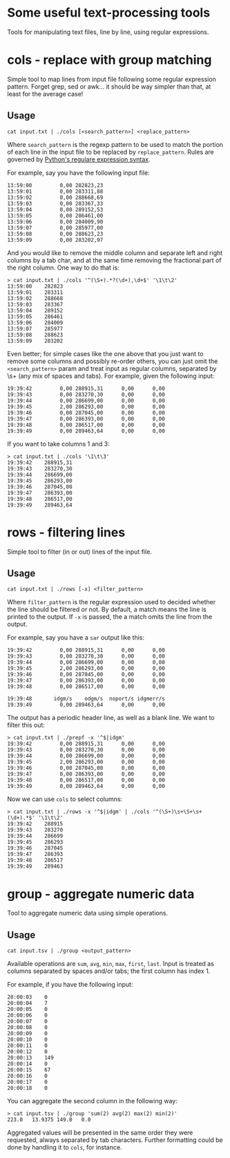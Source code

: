 
# Some useful text-processing tools

Tools for manipulating text files, line by line, using regular expressions.

# cols - replace with group matching

Simple tool to map lines from input file following some regular expression pattern. Forget grep, sed or awk... it should
be way simpler than that, at least for the average case!

## Usage

    cat input.txt | ./cols [<search_pattern>] <replace_pattern>

Where `search_pattern` is the regexp pattern to be used to match the portion of each line in the input file to be
replaced by `replace_pattern`. Rules are governed by
[Python's regulare expression syntax](https://docs.python.org/2/library/re.html#regular-expression-syntax).

For example, say you have the following input file:

    13:59:00         0,00 282823,23
    13:59:01         0,00 283311,88
    13:59:02         0,00 288668,69
    13:59:03         0,00 283367,33
    13:59:04         0,00 289152,53
    13:59:05         0,00 286461,00
    13:59:06         0,00 284009,90
    13:59:07         0,00 285977,00
    13:59:08         0,00 288623,23
    13:59:09         0,00 283202,97

And you would like to remove the middle column and separate left and right columns by a tab char, and at the same time
removing the fractional part of the right column. One way to do that is:

    > cat input.txt | ./cols '^(\S+).*?(\d+),\d+$' '\1\t\2'
    13:59:00	282823
    13:59:01	283311
    13:59:02	288668
    13:59:03	283367
    13:59:04	289152
    13:59:05	286461
    13:59:06	284009
    13:59:07	285977
    13:59:08	288623
    13:59:09	283202

Even better; for simple cases like the one above that you just want to remove some columns and possibly re-order others,
you can just omit the `<search_pattern>` param and treat input as regular columns, separated by \s+ (any mix of spaces
and tabs). For example, given the following input:

    19:39:42         0,00 288915,31      0,00      0,00
    19:39:43         0,00 283270,30      0,00      0,00
    19:39:44         0,00 286699,00      0,00      0,00
    19:39:45         2,00 286293,00      0,00      0,00
    19:39:46         0,00 287045,00      0,00      0,00
    19:39:47         0,00 286393,00      0,00      0,00
    19:39:48         0,00 286517,00      0,00      0,00
    19:39:49         0,00 289463,64      0,00      0,00

If you want to take columns 1 and 3:

    > cat input.txt | ./cols '\1\t\3'
    19:39:42	288915,31
    19:39:43	283270,30
    19:39:44	286699,00
    19:39:45	286293,00
    19:39:46	287045,00
    19:39:47	286393,00
    19:39:48	286517,00
    19:39:49	289463,64

# rows - filtering lines

Simple tool to filter (in or out) lines of the input file.

## Usage

    cat input.txt | ./rows [-x] <filter_pattern>

Where `filter_pattern` is the regular expression used to decided whether the line should be filtered or not. By default,
a match means the line is printed to the output. If `-x` is passed, the a match omits the line from the output.

For example, say you have a `sar` output like this:

    19:39:42         0,00 288915,31      0,00      0,00
    19:39:43         0,00 283270,30      0,00      0,00
    19:39:44         0,00 286699,00      0,00      0,00
    19:39:45         2,00 286293,00      0,00      0,00
    19:39:46         0,00 287045,00      0,00      0,00
    19:39:47         0,00 286393,00      0,00      0,00
    19:39:48         0,00 286517,00      0,00      0,00

    19:39:48       idgm/s    odgm/s  noport/s idgmerr/s
    19:39:49         0,00 289463,64      0,00      0,00

The output has a periodic header line, as well as a blank line. We want to filter this out:

    > cat input.txt | ./prepf -x '^$|idgm'
    19:39:42         0,00 288915,31      0,00      0,00
    19:39:43         0,00 283270,30      0,00      0,00
    19:39:44         0,00 286699,00      0,00      0,00
    19:39:45         2,00 286293,00      0,00      0,00
    19:39:46         0,00 287045,00      0,00      0,00
    19:39:47         0,00 286393,00      0,00      0,00
    19:39:48         0,00 286517,00      0,00      0,00
    19:39:49         0,00 289463,64      0,00      0,00

Now we can use `cols` to select columns:

    > cat input.txt | ./rows -x '^$|idgm' | ./cols '^(\S+)\s+\S+\s+(\d+).*$' '\1\t\2'
    19:39:42	288915
    19:39:43	283270
    19:39:44	286699
    19:39:45	286293
    19:39:46	287045
    19:39:47	286393
    19:39:48	286517
    19:39:49	289463

# group - aggregate numeric data

Tool to aggregate numeric data using simple operations.

## Usage

    cat input.tsv | ./group <output_pattern>

Available operations are `sum`, `avg`, `min`, `max`, `first`, `last`. Input is treated as columns separated by spaces
and/or tabs; the first column has index 1.

For example, if you have the following input:

    20:00:03	0
    20:00:04	7
    20:00:05	0
    20:00:06	0
    20:00:07	0
    20:00:08	0
    20:00:09	0
    20:00:10	0
    20:00:11	0
    20:00:12	0
    20:00:13	149
    20:00:14	0
    20:00:15	67
    20:00:16	0
    20:00:17	0
    20:00:18	0

You can aggregate the second column in the following way:

    > cat input.tsv | ./group 'sum(2) avg(2) max(2) min(2)'
    223.0	13.9375	149.0	0.0

Aggregated values will be presented in the same order they were requested, always separated by tab characters. Further
formatting could be done by handling it to `cols`, for instance.
